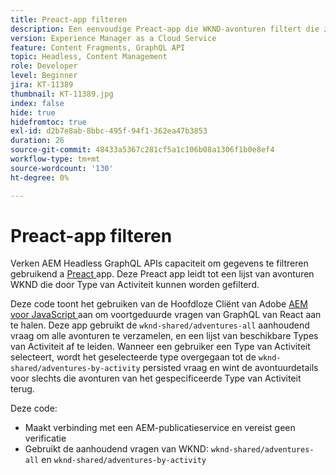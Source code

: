 ```yaml
---
title: Preact-app filteren
description: Een eenvoudige Preact-app die WKND-avonturen filtert die zijn gemodelleerd met Content Fragments.
version: Experience Manager as a Cloud Service
feature: Content Fragments, GraphQL API
topic: Headless, Content Management
role: Developer
level: Beginner
jira: KT-11389
thumbnail: KT-11389.jpg
index: false
hide: true
hidefromtoc: true
exl-id: d2b7e8ab-8bbc-495f-94f1-362ea47b3853
duration: 26
source-git-commit: 48433a5367c281cf5a1c106b08a1306f1b0e8ef4
workflow-type: tm+mt
source-wordcount: '130'
ht-degree: 0%

---
```


# Preact-app filteren

Verken AEM Headless GraphQL APIs capaciteit om gegevens te filtreren gebruikend a [ Preact ](https://preactjs.com/) app. Deze Preact app leidt tot een lijst van avonturen WKND die door Type van Activiteit kunnen worden gefilterd.

Deze code toont het gebruiken van de Hoofdloze Cliënt van Adobe [ AEM voor JavaScript ](https://github.com/adobe/aem-headless-client-js/blob/main/api-reference.md) aan om voortgeduurde vragen van GraphQL van React aan te halen. Deze app gebruikt de `wknd-shared/adventures-all` aanhoudend vraag om alle avonturen te verzamelen, en een lijst van beschikbare Types van Activiteit af te leiden. Wanneer een gebruiker een Type van Activiteit selecteert, wordt het geselecteerde type overgegaan tot de `wknd-shared/adventures-by-activity` persisted vraag en wint de avontuurdetails voor slechts die avonturen van het gespecificeerde Type van Activiteit terug.

Deze code:

+ Maakt verbinding met een AEM-publicatieservice en vereist geen verificatie
+ Gebruikt de aanhoudend vragen van WKND: `wknd-shared/adventures-all` en `wknd-shared/adventures-by-activity`
